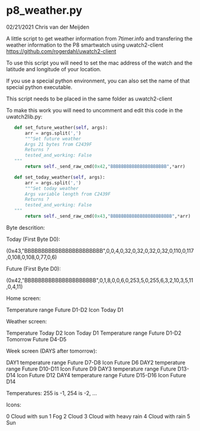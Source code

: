 # p8_weather.py

02/21/2021 Chris van der Meijden

A little script to get weather information from 7timer.info
and transfering the weather information to the P8 smartwatch
using uwatch2-client https://github.com/rogerdahl/uwatch2-client

To use this script you will need to set the mac address of the watch
and the latitude and longitude of your location.

If you use a special python environment, you can also set the name
of that special python executable.

This script needs to be placed in the same folder as uwatch2-client

To make this work you will need to uncomment and edit this code in 
the uwatch2lib.py:

```python
   def set_future_weather(self, args):
       arr = args.split(',')
       """Set future weather
       Args 21 bytes from C2439F
       Returns ?
       tested_and_working: False
   """
       return self._send_raw_cmd(0x42,"BBBBBBBBBBBBBBBBBBBBB",*arr)

   def set_today_weather(self, args):
       arr = args.split(',')
       """Set today weather
       Args variable length from C2439F
       Returns ?
       tested_and_working: False
   """
       return self._send_raw_cmd(0x43,"BBBBBBBBBBBBBBBBBBBBBBB",*arr)
```

Byte descrition:

Today (First Byte D0):

(0x43,"BBBBBBBBBBBBBBBBBBBBBBB",0,0,4,0,32,0,32,0,32,0,32,0,110,0,117,0,108,0,108,0,77,0,6)

Future (First Byte D0):

(0x42,"BBBBBBBBBBBBBBBBBBBBB",0,1,8,0,0,6,0,253,5,0,255,6,3,2,10,3,5,11,0,4,11)

Home screen:

Temperature range Future D1-D2
Icon Today D1

Weather screen:

Temperature Today D2
Icon Today D1
Temperature range Future D1-D2
Tomorrow Future D4-D5

Week screen (DAYS after tomorrow):

DAY1 temperature range Future D7-D8 Icon Future D6
DAY2 temperature range Future D10-D11 Icon Future D9
DAY3 temperature range Future D13-D14 Icon Future D12
DAY4 temperature range Future D15-D16 Icon Future D14

Temperatures: 255 is -1, 254 is -2, ...

Icons:

0 Cloud with sun
1 Fog
2 Cloud
3 Cloud with heavy rain
4 Cloud with rain
5 Sun

